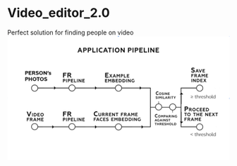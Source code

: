 
# Video_editor_2.0
Perfect solution for finding people on video
![Alt text](https://github.com/kremlev404/Video_editor_2.0/blob/master/Vide0_editor.png "Optional title")
